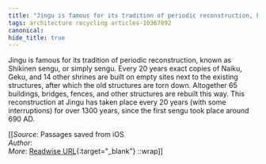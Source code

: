 ```yaml
---
title: "Jingu is famous for its tradition of periodic reconstruction, known ..."
tags: architecture recycling articles-10367892
canonical: 
hide_title: true
---
```


Jingu is famous for its tradition of periodic reconstruction, known as Shikinen sengu, or simply sengu. Every 20 years exact copies of Naiku, Geku, and 14 other shrines are built on empty sites next to the existing structures, after which the old structures are torn down. Altogether 65 buildings, bridges, fences, and other structures are rebuilt this way. This reconstruction at Jingu has taken place every 20 years (with some interruptions) for over 1300 years, since the first sengu took place around 690 AD.


[[_Source_: Passages saved from iOS<br>
_Author_:  <br>
_More_: [Readwise URL](https://readwise.io/open/211854487){:target="_blank"}
::wrap]]